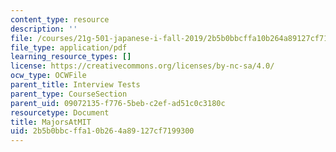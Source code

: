 ```yaml
---
content_type: resource
description: ''
file: /courses/21g-501-japanese-i-fall-2019/2b5b0bbcffa10b264a89127cf7199300_MIT21g_501f19_MajorsAtMIT.pdf
file_type: application/pdf
learning_resource_types: []
license: https://creativecommons.org/licenses/by-nc-sa/4.0/
ocw_type: OCWFile
parent_title: Interview Tests
parent_type: CourseSection
parent_uid: 09072135-f776-5beb-c2ef-ad51c0c3180c
resourcetype: Document
title: MajorsAtMIT
uid: 2b5b0bbc-ffa1-0b26-4a89-127cf7199300
---
```

